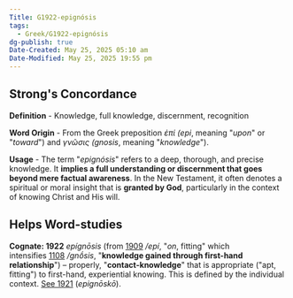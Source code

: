 ```yaml
---
Title: G1922-epignósis
tags:
  - Greek/G1922-epignósis
dg-publish: true
Date-Created: May 25, 2025 05:10 am
Date-Modified: May 25, 2025 19:55 pm
---
```

## Strong's Concordance

**Definition** - Knowledge, full knowledge, discernment, recognition

**Word Origin** - From the Greek preposition *ἐπί (epi*, meaning "*upon*" or "*toward*") and *γνῶσις (gnosis*, meaning "*knowledge*").

**Usage** - The term "*epignósis*" refers to a deep, thorough, and precise knowledge. It **implies a full understanding or discernment that goes beyond mere factual awareness**. In the New Testament, it often denotes a spiritual or moral insight that is **granted by God**, particularly in the context of knowing Christ and His will.

## Helps Word-studies

**Cognate: 1922** *epígnōsis* (from [1909](https://biblehub.com/greek/1909.htm) */epí*, "*on*, fitting" which intensifies [1108](https://biblehub.com/greek/1108.htm) */gnṓsis*, "**knowledge gained through first-hand relationship**") – properly, "**contact-knowledge**" that is appropriate ("apt, fitting") to first-hand, experiential knowing. This is defined by the individual context. [See 1921](https://biblehub.com/greek/1921.htm) (*epignōskō*).
